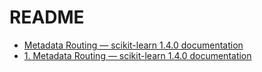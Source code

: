 # README

- [Metadata Routing — scikit\-learn 1\.4\.0 documentation](https://scikit-learn.org/stable/auto_examples/miscellaneous/plot_metadata_routing.html#sphx-glr-auto-examples-miscellaneous-plot-metadata-routing-py)
- [1\. Metadata Routing — scikit\-learn 1\.4\.0 documentation](https://scikit-learn.org/stable/metadata_routing.html#metadata-routing) 